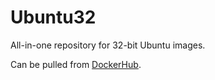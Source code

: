 # Ubuntu32

All-in-one repository for 32-bit Ubuntu images.

Can be pulled from [DockerHub](https://hub.docker.com/r/thekevjames/ubuntu32/).
